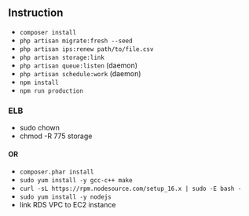 ## Instruction

- `composer install`
- `php artisan migrate:fresh --seed`
- `php artisan ips:renew path/to/file.csv`
- `php artisan storage:link`
- `php artisan queue:listen` (daemon)
- `php artisan schedule:work` (daemon)
- `npm install`
- `npm run production`

### ELB

- sudo chown
- chmod -R 775 storage

#### OR

- `composer.phar install`
- `sudo yum install -y gcc-c++ make`
- `curl -sL https://rpm.nodesource.com/setup_16.x | sudo -E bash -`
- `sudo yum install -y nodejs`
- link RDS VPC to EC2 instance